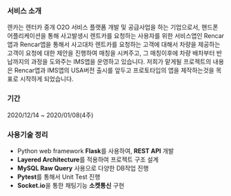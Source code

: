 ### 서비스 소개
렌카는 렌터카 중개 O2O 서비스 플랫폼 개발 및 공급사업을 하는 기업으로서, 핸드폰 어플리케이션을 통해 사고발생시 렌트카를 요청하는 사용자를 위한 서비스앱인 Rencar앱과 Rencar앱을 통해서 사고대차 렌트카를 요청하는 고객에 대해서 차량을 제공하는 고객이 요청에 대한 제안을 진행하여 매칭을 시켜주고, 그 매칭이후에 차량 배차부터 반납까지의 과정을 도와주는 IMS앱을 운영하고 있습니다.
저희가 맡게될 프로젝트의 내용은 Rencar앱과 IMS앱의 USA버전 출시를 앞두고 프로토타입의 앱을 제작하는것을 목표로 시작하게 되었습니다.

### 기간
2020/12/14 ~ 2020/01/08(4주)

### 사용기술 정리
- Python web framework **Flask**를 사용하여, **REST API** 개발
- **Layered Architecture**를 적용하여 프로젝트 구조 설계
- **MySQL Raw Query** 사용으로 다양한 DB작업 진행
- **Pytest**를 통해서 Unit Test 진행
- **Socket.io**을 통한 채팅기능 **소켓통신** 구현